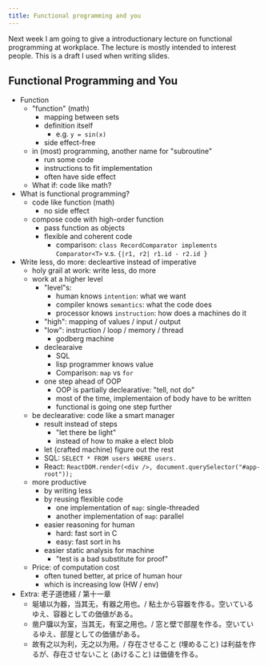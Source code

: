 ```yaml
---
title: Functional programming and you
---
```


Next week I am going to give a introductionary lecture on functional programming at workplace.
The lecture is mostly intended to interest people.
This is a draft I used when writing slides.

## Functional Programming and You

- Function
    - "function" (math)
        - mapping between sets
        - definition itself
            - e.g. `y = sin(x)`
        - side effect-free
    - in (most) programming, another name for "subroutine"
        - run some code
        - instructions to fit implementation
        - often have side effect
    - What if: code like math?
- What is functional programming?
    - code like function (math)
        - no side effect
    - compose code with high-order function
        - pass function as objects
        - flexible and coherent code
            - comparison: `class RecordComparator implements Comparator<T>` v.s. `{|r1, r2| r1.id - r2.id }`
- Write less, do more: decleartive instead of imperative
    - holy grail at work: write less, do more
    - work at a higher level
        - "level"s:
            - human knows `intention`: what we want
            - compiler knows `semantics`: what the code does
            - processor knows `instruction`: how does a machines do it
        - "high": mapping of values / input / output
        - "low": instruction / loop / memory / thread
            - godberg machine
        - declearaive
            - SQL
            - lisp programmer knows value
            - Comparison: `map` vs `for`
        - one step ahead of OOP
            - OOP is partially declearative: "tell, not do"
            - most of the time, implementaion of body have to be written
            - functional is going one step further
    - be declearative: code like a smart manager
        - result instead of steps
            - "let there be light"
            - instead of how to make a elect blob
        - let (crafted machine) figure out the rest
        - SQL: `SELECT * FROM users WHERE users. `
        - React: `ReactDOM.render(<div />, document.querySelector("#app-root"));`
    - more productive
        - by writing less
        - by reusing flexible code
            - one implementation of `map`: single-threaded
            - another implementation of `map`: parallel
        - easier reasoning for human
            - hard: fast sort in C
            - easy: fast sort in hs
        - easier static analysis for machine
            - "test is a bad substitute for proof"
    - Price: of computation cost
        - often tuned better, at price of human hour
        - which is increasing low (HW / env)
- Extra: 老子道徳経 / 第十一章
    - 埏埴以为器，当其无，有器之用也。/ 粘土から容器を作る。空いているゆえ、容器としての価値がある。
    - 凿户牖以为室，当其无，有室之用也。/ 窓と壁で部屋を作る。空いているゆえ、部屋としての価値がある。
    - 故有之以为利，无之以为用。/ 存在させること (埋めること) は利益を作るが、存在させないこと (あけること) は価値を作る。
